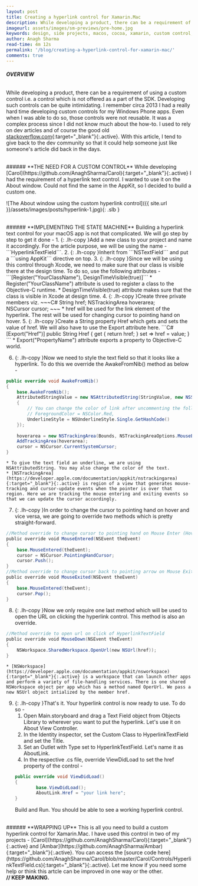 ```yaml
---
layout: post
title: Creating a hyperlink control for Xamarin.Mac
description: While developing a product, there can be a requirement of using a custom control i.e. a control which is not offered as a part of the SDK. Developing such controls can be quite intimidating. Learn how to build a custom hyperlink control for Xamarin Mac in this article.
imageurl: assets/images/sm-previews/pre-home.jpg
keywords: design, side projects, macos, cocoa, xamarin, custom control, hyperlink, user interface
author: Anagh Sharma
read-time: 4m 12s
permalink: '/blog/creating-a-hyperlink-control-for-xamarin-mac/'
comments: true
---
```


###### **OVERVIEW**
While developing a product, there can be a requirement of using a custom control i.e. a control which is not offered as a part of the SDK. Developing such controls can be quite intimidating. I remember circa 2013 I had a really hard time developing custom controls for my Windows Phone apps. Even when I was able to do so, those controls were not reusable. It was a complex process since I did not know much about the how-to. I used to rely on dev articles and of course the good old [stackoverflow.com](https://www.stackoverflow.com){:target="_blank"}{:.active}. With this article, I tend to give back to the dev community so that it could help someone just like someone's article did back in the days.

<br>
###### **THE NEED FOR A CUSTOM CONTROL**
While developing [Carol](https://github.com/AnaghSharma/Carol){:target="_blank"}{:.active} I had the requirement of a hyperlink text control. I wanted to use it on the About window. Could not find the same in the AppKit, so I decided to build a custom one.

![The About window using the custom hyperlink control]({{ site.url }}/assets/images/posts/hyperlink-1.jpg){: .slb }

<br>
###### **IMPLEMENTING THE STATE MACHINE**
Building a hyperlink text control for your macOS app is not that complicated. We will go step by step to get it done - 
1. {: .lh-copy }Add a new class to your project and name it accordingly. For the article purpose, we will be using the name - ```HyperlinkTextField```.
2. {: .lh-copy }Inherit from ```NSTextField``` and put a ```using AppKit``` directive on top.
3. {: .lh-copy }Since we will be using this control through Xcode, we need to make sure that our class is visible there at the design time. To do so, use the following attributes - 
```[Register("YourClassName"), DesignTimeVisible(true)]```
    * Register("YourClassName") attribute is used to register a class to the Objective-C runtime.
    * DesignTimeVisible(true) attribute makes sure that the class is visible in Xcode at design time.
4. {: .lh-copy }Create three private members viz. 
~~~C#
String href;
NSTrackingArea hoverarea;
NSCursor cursor;
~~~
    * href will be used for the link element of the hyperlink. The rest will be used for changing cursor to pointing hand on hover.
5. {: .lh-copy }Create a String property Href which gets and sets the value of href. We will also have to use the Export attribute here.
```C#
[Export("Href")]
public String Href
{ 
        get 
        { 
            return href; 
        } 
        set => href = value;
}
```
    * Export("PropertyName") attribute exports a property to Objective-C world.


6. {: .lh-copy }Now we need to style the text field so that it looks like a hyperlink. To do this we override the AwakeFromNib() method as below - 
```C#
public override void AwakeFromNib()
{ 
	base.AwakeFromNib();
	AttributedStringValue = new NSAttributedString(StringValue, new NSStringAttributes()
	{ 
		// You can change the color of link after uncommenting the following 
		// ForegroundColor = NSColor.Red,
		UnderlineStyle = NSUnderlineStyle.Single.GetHashCode()
	}); 
	
	hoverarea = new NSTrackingArea(Bounds, NSTrackingAreaOptions.MouseEnteredAndExited | NSTrackingAreaOptions.ActiveAlways, this, null);
	AddTrackingArea(hoverarea);
	cursor = NSCursor.CurrentSystemCursor;
}
```
    * To give the text field an underline, we are using NSAttributedString. You may also change the color of the text.
    * [NSTrackingArea](https://developer.apple.com/documentation/appkit/nstrackingarea){:target="_blank"}{:.active} is region of a view that generates mouse-tracking and cursor-update events when the pointer is over that region. Here we are tracking the mouse entering and exiting events so that we can update the cursor accordingly.

7. {: .lh-copy }In order to change the cursor to pointing hand on hover and vice versa, we are going to override two methods which is pretty straight-forward.
```C#
//Method override to change cursor to pointing hand on Mouse Enter (Hover)
public override void MouseEntered(NSEvent theEvent)
{ 
	base.MouseEntered(theEvent); 
	cursor = NSCursor.PointingHandCursor; 
	cursor.Push();
} 
//Method override to change cursor back to pointing arrow on Mouse Exit
public override void MouseExited(NSEvent theEvent)
{ 
	base.MouseEntered(theEvent);
	cursor.Pop();
}
```

8. {: .lh-copy }Now we only require one last method which will be used to open the URL on clicking the hyperlink control. This method is also an override.
```C#
//Method override to open url on click of HyperlinkTextField
public override void MouseDown(NSEvent theEvent)
{ 
	NSWorkspace.SharedWorkspace.OpenUrl(new NSUrl(href));
}
```
    * [NSWorkspace](https://developer.apple.com/documentation/appkit/nsworkspace){:target="_blank"}{:.active} is a workspace that can launch other apps and perform a variety of file-handling services. There is one shared NSWorkspace object per app which has a method named OperUrl. We pass a new NSUrl object intialized by the member href.  

9. {: .lh-copy }That's it. Your hyperlink control is now ready to use. To do so - 
    1. Open Main.storyboard and drag a Text Field object from Objects Library to wherever you want to put the hyperlink. Let's use it on About View Controller.
    2. In the Identity inspector, set the Custom Class to HyperlinkTextField and set the Title.
    3. Set an Outlet with Type set to HyperlinkTextField. Let's name it as AboutLink.
    4. In the respective .cs file, override ViewDidLoad to set the href property of the control -
    ```C#
    public override void ViewDidLoad() 
    {
            base.ViewDidLoad(); 
            AboutLink.Href = "your link here"; 
    }
    ```
    Build and Run. You should be able to see a working hyperlink control.

<br>
###### **WRAPPING UP**
This is all you need to build a custom hyperlink control for Xamarin.Mac. I have used this control in two of my projects - [Carol](https://github.com/AnaghSharma/Carol){:target="_blank"}{:.active} and [Ambar](https://github.com/AnaghSharma/Ambar){:target="_blank"}{:.active}. You can access the [source code here](https://github.com/AnaghSharma/Carol/blob/master/Carol/Controls/HyperlinkTextField.cs){:target="_blank"}{:.active}. Let me know if you need some help or think this artcle can be improved in one way or the other. 

<br>
<strong>// KEEP MAKING.<strong>